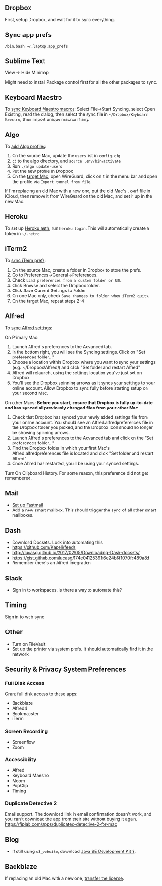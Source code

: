 ## Dropbox
First, setup Dropbox, and wait for it to sync everything.

## Sync app prefs
```
/bin/bash ~/.laptop.app_prefs
```

## Sublime Text
View -> Hide Minimap

Might need to install Package control first for all the other packages to sync.

## Keyboard Maestro
To [sync Keyboard Maestro macros](https://wiki.keyboardmaestro.com/Syncing_Macros_Between_Macs):
Select File->Start Syncing, select Open Existing, read the dialog,
then select the sync file in `~/Dropbox/Keyboard Maestro`, then import unique macros if any.

## Algo
To [add Algo profiles](https://github.com/trailofbits/algo#adding-or-removing-users):
1. On the source Mac, update the `users` list in `config.cfg`
2. `cd` to the algo directory, and `source .env/bin/activate`
3. Run `./algo update-users`
4. Put the new profile in Dropbox
5. On the [target Mac](https://github.com/trailofbits/algo#apple-devices), open WireGuard, click on it in the menu bar and open the
profile via `Import tunnel from file`.

If I'm replacing an old Mac with a new one, put the old Mac's `.conf` file in iCloud, then remove it from WireGuard on the old Mac, and set it up in the new Mac.

## Heroku
To set up [Heroku auth](https://devcenter.heroku.com/articles/git#http-git-authentication), run `heroku login`.
This will automatically create a token in `~/.netrc`

## iTerm2
To [sync iTerm prefs](https://iterm2.com/documentation-preferences-general.html):
1. On the source Mac, create a folder in Dropbox to store the prefs.
2. Go to Preferences->General->Preferences.
3. Check `Load preferences from a custom folder or URL`
4. Click Browse and select the Dropbox folder.
5. Click Save Current Settings to Folder
6. On one Mac only, check `Save changes to folder when iTerm2 quits`.
7. On the target Mac, repeat steps 2-4

## Alfred
To [sync Alfred settings](https://www.alfredapp.com/help/advanced/sync/):

On Primary Mac:
1. Launch Alfred's preferences to the Advanced tab.
2. In the bottom right, you will see the Syncing settings. Click on "Set preferences folder…"
3. Choose a location within Dropbox where you want to sync your settings (e.g. ~/Dropbox/Alfred/) and click "Set folder and restart Alfred"
4. Alfred will relaunch, using the settings location you've just set on Dropbox
5. You'll see the Dropbox spinning arrows as it syncs your settings to your online account. Allow Dropbox to sync fully before starting setup on your second Mac.

On other Macs:
**Before you start, ensure that Dropbox is fully up-to-date and has synced all previously changed files from your other Mac.**

1. Check that Dropbox has synced your newly added settings file from your online account. You should see an Alfred.alfredpreferences file in the Dropbox folder you picked, and the Dropbox icon should no longer be showing spinning arrows.
2. Launch Alfred's preferences to the Advanced tab and click on the "Set preferences folder…"
3. Find the Dropbox folder in which your first Mac's Alfred.alfredpreferences file is located and click "Set folder and restart Alfred"
4. Once Alfred has restarted, you'll be using your synced settings.

Turn On Clipboard History. For some reason, this preference did not get remembered.

## Mail
- [Set up Fastmail](https://www.fastmail.com/settings/setup/guide/mac/mail?u=b894412f)
- Add a new smart mailbox. This should trigger the sync of all other smart mailboxes.

## Dash
- Download Docsets. Look into automating this:
- https://github.com/Kapeli/feeds
- http://lucasg.github.io/2017/02/05/Downloading-Dash-docsets/
- https://gist.github.com/lucasg/174e04125391f6e24b6f1070fc489a8d
- Remember there's an Alfred integration

## Slack
- Sign in to workspaces. Is there a way to automate this?

## Timing
Sign in to web sync

## Other
- Turn on FileVault
- Set up the printer via system prefs. It should automatically find it in the network.

## Security & Privacy System Preferences
### Full Disk Access
Grant full disk access to these apps:
* Backblaze
* Alfred4
* Bookmacster
* iTerm

### Screen Recording
* Screenflow
* Zoom

### Accessibility
* Alfred
* Keyboard Maestro
* Moom
* PopClip
* Timing

### Duplicate Detective 2
Email support. The download link in email confirmation doesn't work, and you can't download the app from their site without buying it again.
https://fiplab.com/apps/duplicated-detective-2-for-mac

## Blog
- If still using `s3_website`, download [Java SE Development Kit 8](https://www.oracle.com/java/technologies/javase/javase-jdk8-downloads.html).

## Backblaze
If replacing an old Mac with a new one, [transfer the license](https://help.backblaze.com/hc/en-us/articles/217665668-Removing-a-Backup-From-an-Account-and-Reassigning-a-License).
